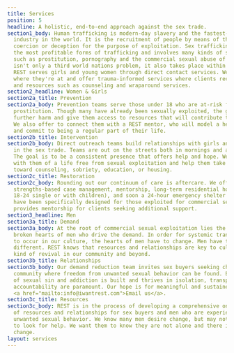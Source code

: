 ```yaml
---
title: Services
position: 5
headline: A holistic, end-to-end approach against the sex trade.
section1_body: Human trafficking is modern-day slavery and the fastest-growing criminal
  industry in the world. It is the recruitment of people by means of threat, force,
  coercion or deception for the purpose of exploitation. Sex trafficking is one of
  the most profitable forms of trafficking and involves many kinds of sexual exploitation,
  such as prostitution, pornography and the commercial sexual abuse of children. This
  isn't only a third world nations problem, it also takes place within U.S. borders.
  REST serves girls and young women through direct contact services. We reach them
  where they're at and offer trauma-informed services where clients receive support
  and resources such as counseling and wraparound services.
section2_headline: Women & Girls
section2a_title: Prevention
section2a_body: Prevention teams serve those under 18 who are at-risk for entering
  prostitution. Though many have already been sexually exploited, the goal is to prevent
  further harm and give them access to resources that will contribute to their success.
  We also offer to connect them with a REST mentor, who will model a healthy relationship
  and commit to being a regular part of their life.
section2b_title: Intervention
section2b_body: Direct outreach teams build relationships with girls and women actively
  in the sex trade. Teams are out on the streets both in mornings and afternoons.
  The goal is to be a consistent presence that offers help and hope. We want to dream
  with them of a life free from sexual exploitation and help them take next steps
  toward counseling, sobriety, education, or housing.
section2c_title: Restoration
section2c_body: Rounding out our continuum of care is aftercare. We offer trauma-informed,
  strengths-based case management, mentorship, long-term residential housing (ages
  18-24 single or with children), and soon a 24-hour emergency shelter both of which
  have been specifically designed for those exploited for commercial sex. REST also
  provides mentorship for clients seeking additional support.
section3_headline: Men
section3a_title: Demand
section3a_body: At the root of commercial sexual exploitation lies the lustful and
  broken hearts of men who drive the demand. In order for systemic transformation
  to occur in our culture, the hearts of men have to change. Men have to want something
  different. REST knows that resources and relationships are key to cultivating this
  kind of revival in our community and beyond.
section3b_title: Relationships
section3b_body: Our demand reduction team invites sex buyers seeking change to a supportive
  community where freedom from unwanted sexual behavior can be found. Because much
  of sexual sin and addiction is built and thrives in isolation, transparency and
  accountability are paramount. Our hope is for meaningful and sustained transformation.
  <a href="mailto:info@iwantrest.com">Email us</a>.
section3c_title: Resources
section3c_body: REST is in the process of developing a comprehensive online network
  of resources and relationships for sex buyers and men who are experiencing other
  unwanted sexual behavior. We know many men desire change, but may not know where
  to look for help. We want them to know they are not alone and there is hope for
  change.
layout: services
---
```


